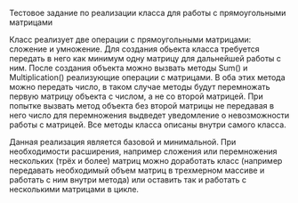 Тестовое задание по реализации класса для работы с прямоугольными матрицами

Класс реализует две операции с прямоугольными матрицами: сложение и умножение. Для создания обьекта класса требуется передать в него как минимум одну матрицу для дальнейшей работы с ним. После создания объекта можно вызвать методы Sum() и Multiplication() реализующие операции с матрицами. В оба этих метода можно передать число, в таком случае методы будут перемножать первую матрицу объекта с числом, а не со второй матрицей. При попытке вызвать метод объекта без второй матрицы не передавая в него число для перемножения выдведет уведомление о невозможности работы с матрицей. Все методы класса описаны внутри самого класса.

Данная реализация является базовой и минимальной. При необходимости расширения, например сложения или перемножения нескольких (трёх и более) матриц можно доработать класс (например передавать необходимый объем матриц в трехмерном массиве и работать с ним внутри метода) или оставить так и работать с несколькими матрицами в цикле.
